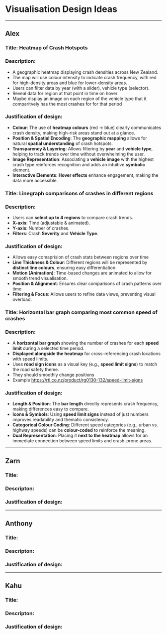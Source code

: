 # Visualisation Design Ideas

----
## Alex
### Title: Heatmap of Crash Hotspots

### Description: 
- A geographic heatmap displaying crash densities across New Zealand. 
- The map will use colour intensity to indicate crash frequency, with red for high-density areas and blue for lower-density areas. 
- Users can filter data by year (with a slider), vehicle type (selector).
- Reveal data for region at that point in time on hover 
- Maybe display an image on each region of the vehicle type that it comparitvely has the most crashes for for that period


### Justification of design:  
- **Colour**: The use of **heatmap colours** (red → blue) clearly communicates crash density, making high-risk areas stand out at a glance.
- **Position & Spatial Encoding**: The **geographic mapping** allows for natural **spatial understanding** of crash hotspots.
- **Transparency & Layering**: Allows filtering by **year** and **vehicle type**, helping to track trends over time without overwhelming the user.
- **Image Representation**: Associating a **vehicle image** with the highest crash type reinforces recognition and adds an intuitive **symbolic** element.
- **Interactive Elements**: **Hover effects** enhance engagement, making the data more accessible.

### Title: Linegraph comparisons of crashes in different regions

### Description: 
- Users can **select up to 4 regions** to compare crash trends.
- **X-axis**: Time (adjustable & animated).
- **Y-axis**: Number of crashes.
- **Filters**: Crash **Severity** and **Vehicle Type**.

### Justification of design:  
- Allows easy comaprision of crash stats between regions over time
- **Line Thickness & Colour**: Different regions will be represented by **distinct line colours**, ensuring easy differentiation.
- **Motion (Animation)**: Time-based changes are animated to allow for smooth trend visualisation.
- **Position & Alignment**: Ensures clear comparisons of crash patterns over time.
- **Filtering & Focus**: Allows users to refine data views, preventing visual overload.


### Title: Horizontal bar graph comparing most common speed of crashes

### Description: 
- A **horizontal bar graph** showing the number of crashes for each **speed limit** during a selected time period.
- **Displayed alongside the heatmap** for cross-referencing crash locations with speed limits.
- Uses **road sign icons** as a visual key (e.g., **speed limit signs**) to match the road safety theme.
- They should smoothly change positions
- Example https://rtl.co.nz/product/rg0130-132/speed-limit-signs

### Justification of design:  
- **Length & Position**: The **bar length** directly represents crash frequency, making differences easy to compare.
- **Icons & Symbols**: Using **speed limit signs** instead of just numbers improves readability and thematic consistency.
- **Categorical Colour Coding**: Different speed categories (e.g., urban vs. highway speeds) can be **colour-coded** to reinforce the meaning.
- **Dual Representation**: Placing it **next to the heatmap** allows for an immediate connection between speed limits and crash-prone areas.
---
## Zarn
### Title: 

### Descripton: 

### Justification of design: 
----
## Anthony 
### Title: 

### Descripton: 

### Justification of design: 
----
## Kahu
### Title: 

### Descripton: 

### Justification of design: 
